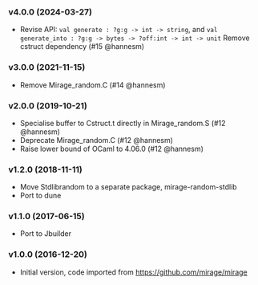 ### v4.0.0 (2024-03-27)

* Revise API: `val generate : ?g:g -> int -> string`, and
  `val generate_into : ?g:g -> bytes -> ?off:int -> int -> unit`
  Remove cstruct dependency (#15 @hannesm)

### v3.0.0 (2021-11-15)

* Remove Mirage_random.C (#14 @hannesm)

### v2.0.0 (2019-10-21)

* Specialise buffer to Cstruct.t directly in Mirage_random.S (#12 @hannesm)
* Deprecate Mirage_random.C (#12 @hannesm)
* Raise lower bound of OCaml to 4.06.0 (#12 @hannesm)

### v1.2.0 (2018-11-11)

* Move Stdlibrandom to a separate package, mirage-random-stdlib
* Port to dune

### v1.1.0 (2017-06-15)

* Port to Jbuilder

### v1.0.0 (2016-12-20)

* Initial version, code imported from https://github.com/mirage/mirage
